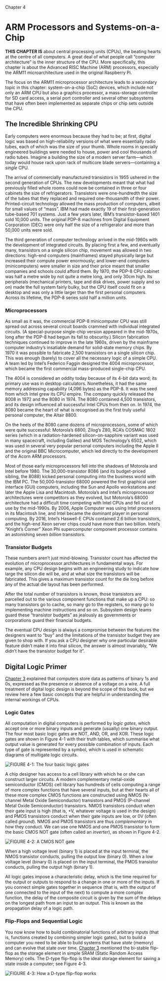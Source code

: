 Chapter 4

# ARM Processors and Systems-on-a-Chip

**THIS CHAPTER IS** about central processing units (CPUs), the beating hearts at the centre of all computers. A great deal of what people call “computer architecture” is the inner structure of the CPU. More specifically, this chapter is about the Advanced RISC Machine (ARM) processors, especially the ARM11 microarchitecture used in the original Raspberry Pi.

The focus on the ARM11 microprocessor architecture leads to a secondary topic in this chapter: system-on-a-chip (SoC) devices, which include not only an ARM CPU but also a graphics processor, a mass-storage controller for SD card access, a serial port controller and several other subsystems that have often been implemented as separate chips or chip sets outside the CPU.

## The Incredible Shrinking CPU

Early computers were enormous because they had to be; at first, digital logic was based on high-reliability versions of what were essentially radio tubes, each of which was the size of your thumb. Whole rooms in specially engineered buildings were needed to house, power and cool thousands of radio tubes. Imagine a building the size of a modern server farm—which today would house rack upon rack of multicore blade servers—containing a _single_ CPU.

The arrival of commercially manufactured transistors in 1955 ushered in the second generation of CPUs. The new developments meant that what had previously filled whole rooms could now be contained in three or four cabinets the size of refrigerators. Transistors were one-hundredth the size of the tubes that they replaced and required one-thousandth of their power. Printed-circuit technology allowed the mass production of computers, albeit for small values of “mass”. IBM had made exactly 19 of their first-generation tube-based 701 systems. Just a few years later, IBM’s transistor-based 1401 sold 10,000 units. The original PDP-8 machines from Digital Equipment Corporation (DEC) were only half the size of a refrigerator and more than 50,000 units were sold.

The third generation of computer technology arrived in the mid-1960s with the development of integrated circuits. By placing first a few, and eventually many, transistors on a single silicon chip, movement was allowed in two directions: high-end computers (mainframes) stayed physically large but increased their compute power enormously; and lower-end computers (minicomputers) were smaller in size and their price meant that smaller companies and schools could afford them. By 1970, the PDP-8 CPU cabinet was half a metre wide by not quite a metre long, and only 30cm high. Its peripherals (mechanical printers, tape and disk drives, power supply and so on) made the full system fairly bulky, but the CPU itself could fit on a desktop and was only a little larger than the first personal computers. Across its lifetime, the PDP-8 series sold half a million units.

### Microprocessors

As small as it was, the commercial PDP-8 minicomputer CPU was still spread out across several circuit boards crammed with individual integrated circuits. (A special-purpose single-chip version appeared in the mid-1970s, long after the PDP-8 had begun its fall to obscurity.) Silicon fabrication techniques continued to improve in the late 1960s, driven by the mainframe computer industry’s insatiable demand for solid-state memory chips. By 1970 it was possible to fabricate 2,500 transistors on a single silicon chip. This was enough (barely) to cover all the necessary logic of a simple CPU. A team led by Intel’s Federico Faggin designed the 4004 microprocessor, which became the first commercial mass-produced single-chip CPU.

The 4004 is considered an oddity today because of its 4-bit data word; its primary use was in desktop calculators. Nonetheless, it had the same memory addressing capability (4,096 bytes) as the PDP-8. It was the seed from which Intel grew its CPU empire. The company quickly released the 8008 in 1972 and the 8080 in 1974. The 8080 contained 4,500 transistors, and its design influenced all successful Intel CPUs from then on. In 1974, the 8080 became the heart of what is recognised as the first truly useful personal computer, the Altair 8800.

On the heels of the 8080 came dozens of microprocessors, some of which were quite successful: Motorola’s 6800, Zilog’s Z80, RCA’s COSMAC 1802 series (which in a radiation-hardened silicon-on-sapphire variant was used in many spacecraft, including Galileo) and MOS Technology’s 6502, which was used in several very popular personal computers including the Apple II and the original BBC Microcomputer, which led directly to the development of the Acorn ARM processors.

Most of those early microprocessors fell into the shadows of Motorola and Intel before 1980. The 30,000-transistor 8086 (and its budget-priced sibling, the 8088) kicked personal computing into the business world with the IBM PC. The 50,000-transistor 68000 powered the first graphical user interface (GUI) computers, including the Sun and Apollo workstations and later the Apple Lisa and Macintosh. Motorola’s and Intel’s microprocessor architectures were competitors as they evolved, but Motorola’s 68000 architecture had a difficult time competing with Intel CPUs and fell out of use by the mid-1990s. By 2006, Apple Computer was using Intel processors in its Macintosh line, and Intel became the dominant player in personal computing. By 2016, Intel’s Haswell-E CPUs contained 2.6 billion transistors, and the high-end Xeon server chips could have more than two billion. Intel’s “Knight’s Corner” Xeon Phi supercomputer component processor contains an astonishing seven _billion_ transistors.

### Transistor Budgets

These numbers aren’t just mind-blowing. Transistor count has affected the evolution of microprocessor architectures in fundamental ways. For example, any CPU design begins with an engineering study to indicate how large the silicon die will be, and at what size the transistors will be fabricated. This gives a maximum transistor count for the die long before any of the actual die layout has been performed.

After the total number of transistors is known, those transistors are parcelled out to the various component functions that make up a CPU: so many transistors go to cache, so many go to the registers, so many go to implementing machine instructions and so on. Subsystem design teams guard these “transistor budgets” as jealously as governments or corporations guard their financial budgets.

The eventual CPU design is always a compromise between the features the designers want to “buy” and the limitations of the transistor budget they are given to shop with. If you ask a CPU designer why one particular desirable feature didn’t make it into final silicon, the answer is almost invariably, “We didn’t have the transistor budget for it”.

## Digital Logic Primer

[Chapter 3](#06_9781119183938-ch03.xhtml) explained that computers store data as patterns of binary 1s and 0s, expressed as the presence or absence of a voltage on a wire. A full treatment of digital logic design is beyond the scope of this book, but we review here a few basic concepts that are helpful in understanding the internal workings of CPUs.

### Logic Gates

All computation in digital computers is performed by _logic gates_, which accept one or more binary inputs and generate (usually) one binary output. The four most basic logic gates are NOT, AND, OR, and XOR. These logic gates are shown in Figure 4-1 with their truth tables, which summarise what output value is generated for every possible combination of inputs. Each type of gate is represented by a symbol, which is used in schematic diagrams of multigate logic circuits.

![[FIGURE 4-1:](#07_9781119183938-ch04.xhtml#rc04-fig-0001) The four basic logic gates](./media/images/9781119183938-fg0401.png)

A chip designer has access to a cell library with which he or she can construct larger circuits. A modern complementary metal-oxide semiconductor (CMOS) cell library has hundreds of cells computing a range of more complex functions that have several inputs, but at their hearts all of these more complex CMOS functions are constructed using NMOS (N-channel Metal Oxide Semiconductor) transistors and PMOS (P-channel Metal Oxide Semiconductor) transistors. NMOS transistors conduct when their gate input is high (that is, +V, whatever voltage is used in the design) and PMOS transistors conduct when their gate inputs are low, or 0V (often called _ground_). NMOS and PMOS transistors are thus _complementary_ in how they conduct. We can use one NMOS and one PMOS transistor to form the basic CMOS NOT gate (often called an _inverter_), as shown in Figure 4-2.

![[FIGURE 4-2:](#07_9781119183938-ch04.xhtml#rc04-fig-0002) A CMOS NOT gate](./media/images/9781119183938-fg0402.png)

When a high voltage level (binary 1) is placed at the input terminal, the NMOS transistor conducts, pulling the output low (binary 0). When a low voltage level (binary 0) is placed on the input terminal, the PMOS transistor conducts, pulling the output high (binary 1).

All logic gates impose a characteristic delay, which is the time required for the output or outputs to respond to a change in one or more of the inputs. If you connect simple gates together in sequence (that is, with the output of one connected to the input of the next) to compute a more complex function, the delay of the composite circuit is given by the sum of the delays on the longest path from an input to an output. This is known as the propagation delay of a logic path.

### Flip-Flops and Sequential Logic

You now know how to build combinatorial functions of arbitrary inputs (that is, functions created by combining simpler logic gates), but to build a computer you need to be able to build systems that have _state_ (memory) and can evolve that state over time. [Chapter 3](#06_9781119183938-ch03.xhtml) mentioned the bi-stable flip-flop as the storage element in simple SRAM (Static Random Access Memory) cells. The D-type flip-flop is the ideal storage element for saving a state inside a computer; see Figure 4-3.

![[FIGURE 4-3:](#07_9781119183938-ch04.xhtml#rc04-fig-0003) How a D-type flip-flop works](./media/images/9781119183938-fg0403.png)
